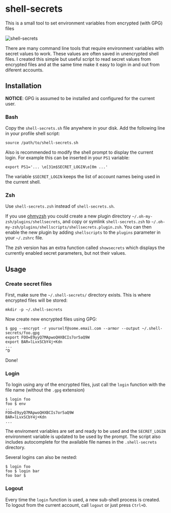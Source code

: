 # shell-secrets

This is a small tool to set environment variables from encrypted (with GPG) files

![shell-secrets](https://user-images.githubusercontent.com/22697/74163644-6e741100-4c01-11ea-8c10-41c53d21eba0.gif)

There are many command line tools that require environment variables with secret values to work.
These values are often saved in unencrypted shell files. I created this simple but useful script
to read secret values from encrypted files and at the same time make it easy to login in and out
from diferent accounts.

## Installation

**NOTICE**: GPG is assumed to be installed and configured for the current user.

### Bash
Copy the `shell-secrets.sh` file anywhere in your disk. Add the following line in your profile shell script:

```
source /path/to/shell-secrets.sh
```

Also is recommended to modify the shell prompt to display the current login. For example this
can be inserted in your `PS1` variable:

```
export PS1='... \e[31m$SECRET_LOGIN\e[0m ...'
```

The variable `$SECRET_LOGIN` keeps the list of account names being used in the current shell.

### Zsh
Use `shell-secrets.zsh` instead of `shell-secrets.sh`. 

If you use [ohmyzsh](https://github.com/ohmyzsh/ohmyzsh) you could create a new plugin directory `~/.oh-my-zsh/plugins/shellsecrets`,
and copy or symlink `shell-secrets.zsh` to `~/.oh-my-zsh/plugins/shellscripts/shellsecrets.plugin.zsh`. 
You can then enable the new plugin by adding `shellscripts` to the `plugins` parameter in your `~/.zshrc` file.

The zsh version has an extra function called `showsecrets` which displays the currently enabled secret parameters, but not their values.

## Usage

### Create secret files

First, make sure the `~/.shell-secrets/` directory exists. This is where encrypted files will be stored:

```
mkdir -p ~/.shell-secrets
```

Now create new encrypted files using GPG:

```
$ gpg --encrypt -r yourself@some.email.com --armor --output ~/.shell-secrets/foo.gpg
export FOO=E9yyQ7MApwoQHXBCIs7or5aQ9W
export BAR=lLvxSCbY4j+Kdn
...
^D
```

Done!

### Login

To login using any of the encrypted files, just call the `login` function with the file name (without the `.gpg` extension)

```
$ login foo
foo $ env
...
FOO=E9yyQ7MApwoQHXBCIs7or5aQ9W
BAR=lLvxSCbY4j+Kdn
...
```

The enviroment variables are set and ready to be used and the `SECRET_LOGIN` environment variable is updated to be used by the prompt. The script also includes autocomplete for the
available file names in the `.shell-secrets` directory.

Several logins can also be nested:

```
$ login foo
foo $ login bar
foo bar $
```

### Logout

Every time the `login` function is used, a new sub-shell process is created. To logout from the current
account, call `logout` or just press `Ctrl+D`.
